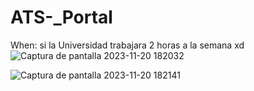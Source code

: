 # ATS-_Portal
When: si la Universidad trabajara 2 horas a la semana xd
![Captura de pantalla 2023-11-20 182032](https://github.com/Benji379/ATS-_Portal/assets/108637204/90b7b128-a447-4c9b-b950-a731850293ac)

![Captura de pantalla 2023-11-20 182141](https://github.com/Benji379/ATS-_Portal/assets/108637204/2b6c3020-40bc-4ab5-9718-c2f79bead8fc)
